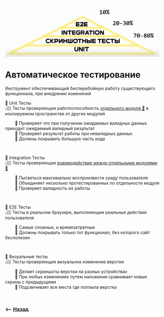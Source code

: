 ![illustration](img/illustration.png)
# Автоматическое тестирование
Инструмент обеспечивающий бесперебойную работу существующего функционала, при внедрение изменений

💠 Unit Тесты  
👆🏽 Тесты проверяющие работоспособность <ins>[отдельного модуля 💬](## "Хелперов, хуков, HOF, UI")</ins> в изолируемом пространстве от других модулей    

&emsp;&emsp; 🔹 Проверяет что при получении ожидаемых валидных данных приходит ожидаемый валидный результат    
&emsp;&emsp; 🔹 Проверяет результат работы при невалидных данных  
&emsp;&emsp; 🔹 Должны покрывать большую часть кода

<br>

💠 Integration Тесты  
👆🏽 Тесты проверяющие <ins>[взаимодействие между отдельными модулями 💬](## "App с redux, pages с Router, Api с reactQuery")</ins>

&emsp;&emsp; 🔹 Пытаеться максимально воспроизвести среду пользователя    
&emsp;&emsp; 🔹 Объединяет несколько протестированных по отдельности модуля  
&emsp;&emsp; 🔹 Проверяет валидность их работы  

<br>

💠 E2E Тесты  
👆🏽 Тесты в реальном браузере, выполняющие реальные действия пользователя

&emsp;&emsp; 🔹 Самые сложные, и времязатратные    
&emsp;&emsp; 🔹 Должны покрывать только тот функционал, без которого сайт бесполезен

<br>

💠 Визуальные тесты  
👆🏽 Тесты проверяющие визуальное изменение верстки

&emsp;&emsp; 🔹 Делает скриншоты верстки на разных устройствах   
&emsp;&emsp; 🔹 При любых изменениях путем наложения сравнивает новые скрины с предыдущими  
&emsp;&emsp; 🔹 Подсвечивает все места где поплыла верстка


<br>

### ⟵ **<a href="../../readme.md">Назад</a>**